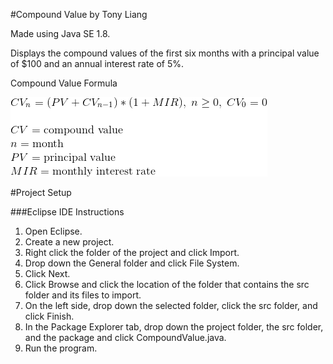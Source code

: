 #Compound Value by Tony Liang

Made using Java SE 1.8.

Displays the compound values of the first six months with a principal value of $100 and an annual interest rate of 5%.

Compound Value Formula

![alt text][logo]

[logo]: https://github.com/tliang1/Java-Practice/raw/master/Practice/Intro-To-Java-8th-Ed-Daniel-Y.-Liang/Chapter-2/Chapter02P15/images/instructions/compound_value_formula.png "Compound Value Formula"

#Project Setup

###Eclipse IDE Instructions
1. Open Eclipse.
2. Create a new project.
3. Right click the folder of the project and click Import.
4. Drop down the General folder and click File System.
5. Click Next.
6. Click Browse and click the location of the folder that contains the src folder and its files to import.
7. On the left side, drop down the selected folder, click the src folder, and click Finish.
8. In the Package Explorer tab, drop down the project folder, the src folder, and the package and click CompoundValue.java.
9. Run the program.